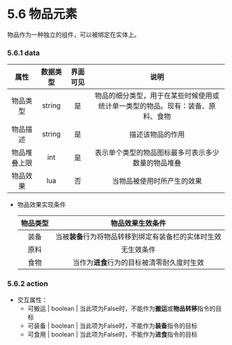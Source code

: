 # 5.6 物品元素

物品作为一种独立的组件，可以被绑定在实体上。

### 5.6.1 data

|     属性     | 数据类型 | 界面可见 |                             说明                             |
| :----------: | :------: | :------: | :----------------------------------------------------------: |
|   物品类型   |  string  |    是    | 物品的细分类型，用于在某些时候使用或统计单一类型的物品。现有：装备、原料、食物 |
|   物品描述   |  string  |    是    |                       描述该物品的作用                       |
| 物品堆叠上限 |   int    |    是    |      表示单个类型的物品图标最多可表示多少数量的物品堆叠      |
|   物品效果   |   lua    |    否    |                  当物品被使用时所产生的效果                  |

- 物品效果实现条件

  | 物品类型 |                   物品效果生效条件                   |
  | :------: | :--------------------------------------------------: |
  |   装备   | 当被**装备**行为将物品转移到绑定有装备栏的实体时生效 |
  |   原料   |                      无生效条件                      |
  |   食物   |      当作为**进食**行为的目标被清零耐久度时生效      |

  

### 5.6.2 action

- 交互属性：
  - 可搬运 | boolean | 当此项为False时，不能作为**搬运**或**物品转移**指令的目标
  - 可装备 | boolean | 当此项为False时，不能作为**装备**指令的目标
  - 可食用 | boolean | 当此项为False时，不能作为**进食**指令的目标
